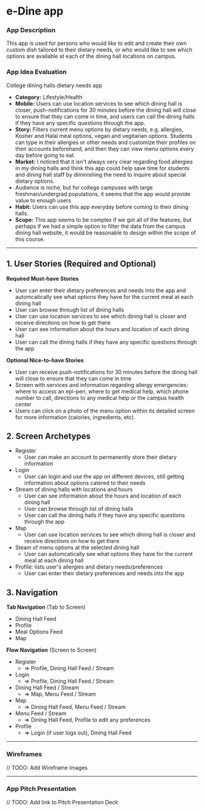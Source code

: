# e-Dine app  

### App Description
This app is used for persons who would like to edit and create their own custom dish tailored to their dietary needs, or who would like to see which options are available at each of the dining hall locations on campus. 

### App Idea Evaluation
 College dining halls dietary needs app
- **Category:** Lifestyle/Health 
- **Mobile:** Users can use location services to see which dining hall is closer, push-notifications for 30 minutes before the dining hall will close to ensure that they can come in time, and users can call the dining halls if they have any specific questions through the app. 
- **Story:** Filters current menu options by dietary needs, e.g. allergies, Kosher and Halal meal options, vegan and vegitarian options. Students can type in their allergies or other needs and customize their profiles on their accounts beforehand, and then they can view menu options every day before going to eat. 
 - **Market:** I noticed that it isn't always very clear regarding food allergies in my dining halls and think this app could help save time for students and dining hall staff by diminishing the need to inquire about special dietary options. 
 - Audience is niche, but for college campuses with large freshman/undergrad populations, it seems that the app would provide value to enough users 
  - **Habit:** Users can use this app everyday before coming to their dining halls. 
  - **Scope:** This app seems to be complex if we got all of the features, but perhaps if we had a simple option to filter the data from the campus dining hall website, it would be reasonable to design within the scope of this course. 

---

## 1. User Stories (Required and Optional)

**Required Must-have Stories**

 * User can enter their dietary preferences and needs into the app and automcatically see what options they have for the current meal at each dining hall 
 * User can browse through list of dining halls 
 * User can use location services to see which dining hall is closer and receive directions on how to get there
 * User can see information about the hours and location of each dining hall 
 * User can call the dining halls if they have any specific questions through the app

**Optional Nice-to-have Stories**

 * User can receive push-notifications for 30 minutes before the dining hall will close to ensure that they can come in time
 * Screen with services and information regarding allergy emergencies: where to access an epi-pen, where to get medical help, which phone number to call, directions to any medical help or the campus health center
 * Users can click on a photo of the menu option within its detailed screen for more information (calories, ingredients, etc).


## 2. Screen Archetypes

 * Register
     * User can make an account to permanently store their dietary information
 * Login
     * User can login and use the app on different devices, still getting information about options catered to their needs
 * Stream of dining halls with locations and hours
     * User can see information about the hours and location of each dining hall 
     * User can browse through list of dining halls 
     * User can call the dining halls if they have any specific questions through the app
 * Map 
     * User can use location services to see which dining hall is closer and receive directions on how to get there 
 * Steam of menu options at the selected dining hall 
     * User can automcatically see what options they have for the current meal at each dining hall 
 * Profile: lists user's allergies and dietary needs/preferences
     * User can enter their dietary preferences and needs into the app
    
## 3. Navigation

**Tab Navigation** (Tab to Screen)

 * Dining Hall Feed
 * Profile
 * Meal Options Feed
 * Map 

**Flow Navigation** (Screen to Screen)

 * Register
     * => Profile, Dining Hall Feed / Stream
 * Login
     * => Profile, Dining Hall Feed / Stream
 * Dining Hall Feed / Stream
     * => Map, Menu Feed / Stream
 * Map
     * => Dining Hall Feed, Menu Feed / Stream
 * Menu Feed / Stream
      * => Dining Hall Feed, Profile to edit any preferences
 * Profile
     * => Login (if user logs out), Dining Hall Feed
---

### Wireframes
// TODO: Add Wireframe Images

---

### App Pitch Presentation
// TODO: Add link to Pitch Presentation Deck
